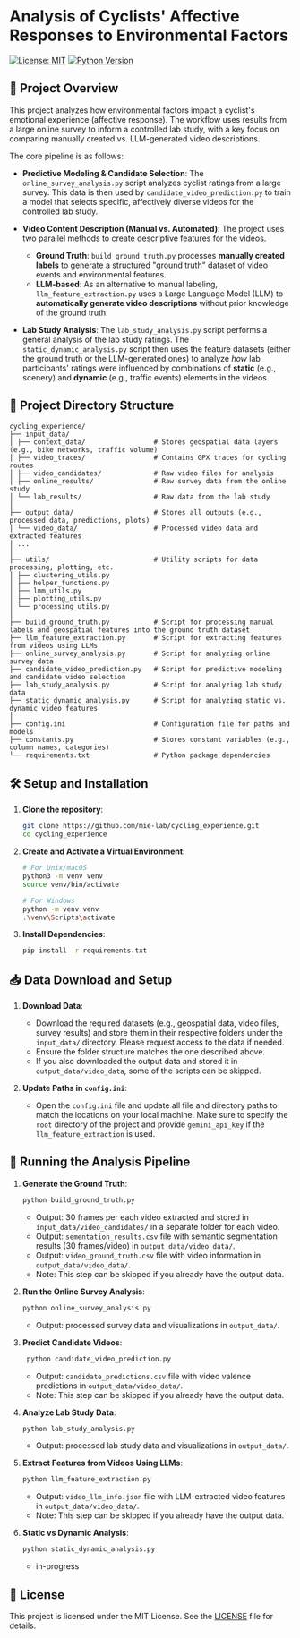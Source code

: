 # Analysis of Cyclists' Affective Responses to Environmental Factors

[![License: MIT](https://img.shields.io/badge/License-MIT-yellow.svg)](https://opensource.org/licenses/MIT)
[![Python Version](https://img.shields.io/badge/python-3.12-blue.svg)](https://www.python.org/downloads/)

## 📖 Project Overview
This project analyzes how environmental factors impact a cyclist's emotional experience (affective response). The workflow uses results from a large online survey to inform a controlled lab study, with a key focus on comparing manually created vs. LLM-generated video descriptions.

The core pipeline is as follows:

* **Predictive Modeling & Candidate Selection**: The `online_survey_analysis.py` script analyzes cyclist ratings from a large survey. This data is then used by `candidate_video_prediction.py` to train a model that selects specific, affectively diverse videos for the controlled lab study.

* **Video Content Description (Manual vs. Automated)**: The project uses two parallel methods to create descriptive features for the videos.
    * **Ground Truth**: `build_ground_truth.py` processes **manually created labels** to generate a structured "ground truth" dataset of video events and environmental features.
    * **LLM-based**: As an alternative to manual labeling, `llm_feature_extraction.py` uses a Large Language Model (LLM) to **automatically generate video descriptions** without prior knowledge of the ground truth.

* **Lab Study Analysis**: The `lab_study_analysis.py` script performs a general analysis of the lab study ratings. The `static_dynamic_analysis.py` script then uses the feature datasets (either the ground truth or the LLM-generated ones) to analyze *how* lab participants' ratings were influenced by combinations of **static** (e.g., scenery) and **dynamic** (e.g., traffic events) elements in the videos.

## 📂 Project Directory Structure
```
cycling_experience/
├── input_data/ 
│ ├── context_data/                 # Stores geospatial data layers (e.g., bike networks, traffic volume) 
│ ├── video_traces/                 # Contains GPX traces for cycling routes 
│ ├── video_candidates/             # Raw video files for analysis 
│ ├── online_results/               # Raw survey data from the online study
│ └── lab_results/                  # Raw data from the lab study
│
├── output_data/                    # Stores all outputs (e.g., processed data, predictions, plots) 
│ └── video_data/                   # Processed video data and extracted features 
│ ...
│
├── utils/                          # Utility scripts for data processing, plotting, etc. 
│ ├── clustering_utils.py 
│ ├── helper_functions.py 
│ ├── lmm_utils.py 
│ ├── plotting_utils.py 
│ └── processing_utils.py 
│
├── build_ground_truth.py           # Script for processing manual labels and geospatial features into the ground truth dataset
├── llm_feature_extraction.py       # Script for extracting features from videos using LLMs
├── online_survey_analysis.py       # Script for analyzing online survey data 
├── candidate_video_prediction.py   # Script for predictive modeling and candidate video selection 
├── lab_study_analysis.py           # Script for analyzing lab study data
├── static_dynamic_analysis.py      # Script for analyzing static vs. dynamic video features
│
├── config.ini                      # Configuration file for paths and models
├── constants.py                    # Stores constant variables (e.g., column names, categories) 
└── requirements.txt                # Python package dependencies
```

## 🛠️ Setup and Installation

1. **Clone the repository**:
   ```bash
   git clone https://github.com/mie-lab/cycling_experience.git
   cd cycling_experience
   ```

2. **Create and Activate a Virtual Environment**:
   ```bash
   # For Unix/macOS
   python3 -m venv venv
   source venv/bin/activate

   # For Windows
   python -m venv venv
   .\venv\Scripts\activate
   ```

3. **Install Dependencies**:
   ```bash
   pip install -r requirements.txt
   ```
   
## 📥 Data Download and Setup

1. **Download Data**:
   - Download the required datasets (e.g., geospatial data, video files, survey results) and store them in their respective folders under the `input_data/` directory. Please request access to the data if needed.
   - Ensure the folder structure matches the one described above.
   - If you also downloaded the output data and stored it in `output_data/video_data`, some of the scripts can be skipped.

2. **Update Paths in `config.ini`**:
   - Open the `config.ini` file and update all file and directory paths to match the locations on your local machine. Make sure to specify the `root` directory of the project and provide `gemini_api_key` if the `llm_feature_extraction` is used.

## 🚀 Running the Analysis Pipeline

1. **Generate the Ground Truth**:  
   ```bash
   python build_ground_truth.py
   ```
   - Output: 30 frames per each video extracted and stored in `input_data/video_candidates/` in a separate folder for each video.
   - Output: `sementation_results.csv` file with semantic segmentation results (30 frames/video) in `output_data/video_data/`.
   - Output: `video_ground_truth.csv` file with video information in `output_data/video_data/`.
   - Note: This step can be skipped if you already have the output data.
2. **Run the Online Survey Analysis**:  
   ```bash
   python online_survey_analysis.py
   ```
    - Output: processed survey data and visualizations in `output_data/`.
   
3. **Predict Candidate Videos**:  
   ```bash
    python candidate_video_prediction.py
   ```
    - Output: `candidate_predictions.csv` file with video valence predictions in `output_data/video_data/`.
    - Note: This step can be skipped if you already have the output data.
4. **Analyze Lab Study Data**:  
   ```bash
   python lab_study_analysis.py
   ```
    - Output: processed lab study data and visualizations in `output_data/`.
   
5. **Extract Features from Videos Using LLMs**:  
   ```bash
   python llm_feature_extraction.py
   ```
   - Output: `video_llm_info.json` file with LLM-extracted video features in `output_data/video_data/`.
   - Note: This step can be skipped if you already have the output data.
6. **Static vs Dynamic Analysis**:  
   ```bash
   python static_dynamic_analysis.py
   ```
   - in-progress
   

## 📜 License
This project is licensed under the MIT License. See the [LICENSE](LICENSE) file for details.